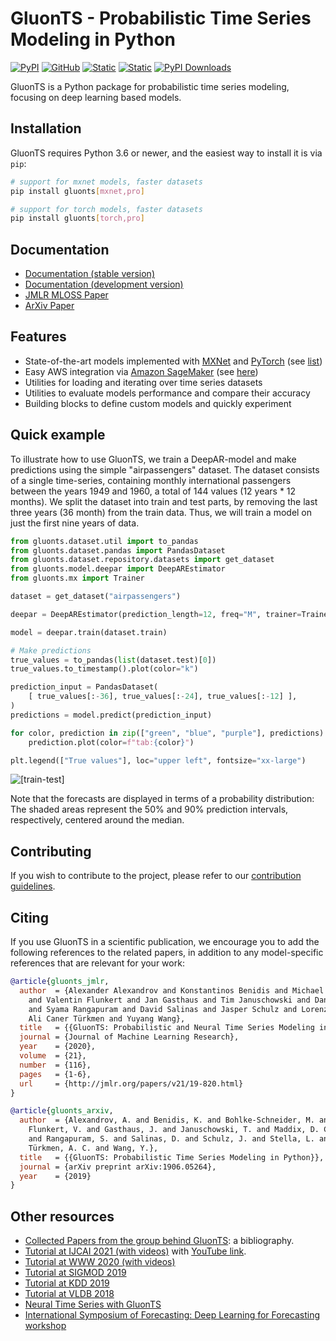 # GluonTS - Probabilistic Time Series Modeling in Python

[stable docs url]: https://ts.gluon.ai/
[development docs url]: https://ts.gluon.ai/dev/index.html

[![PyPI](https://img.shields.io/pypi/v/gluonts.svg?style=flat-square)](https://pypi.org/project/gluonts/)
[![GitHub](https://img.shields.io/github/license/awslabs/gluon-ts.svg?style=flat-square)](./LICENSE)
[![Static](https://img.shields.io/static/v1?label=docs&message=stable&color=blue&style=flat-square)][stable docs url]
[![Static](https://img.shields.io/static/v1?label=docs&message=dev&color=blue&style=flat-square)][development docs url]
[![PyPI Downloads](https://pepy.tech/badge/gluonts)](https://pypi.org/project/gluonts/)

GluonTS is a Python package for probabilistic time series modeling, focusing on deep learning based models.


## Installation

GluonTS requires Python 3.6 or newer, and the easiest way to install it is via `pip`:

```bash
# support for mxnet models, faster datasets
pip install gluonts[mxnet,pro]  

# support for torch models, faster datasets
pip install gluonts[torch,pro]
```


## Documentation

* [Documentation (stable version)][stable docs url]
* [Documentation (development version)][development docs url]
* [JMLR MLOSS Paper](http://www.jmlr.org/papers/v21/19-820.html)
* [ArXiv Paper](https://arxiv.org/abs/1906.05264)

## Features

* State-of-the-art models implemented with [MXNet](https://mxnet.incubator.apache.org/) and [PyTorch](https://pytorch.org/) (see [list](/blob/dev/docs/docs/getting_started/models.md))
* Easy AWS integration via [Amazon SageMaker](https://aws.amazon.com/de/sagemaker/) (see [here](#running-on-amazon-sagemaker))
* Utilities for loading and iterating over time series datasets
* Utilities to evaluate models performance and compare their accuracy
* Building blocks to define custom models and quickly experiment



## Quick example

To illustrate how to use GluonTS, we train a DeepAR-model and make predictions
using the simple "airpassengers" dataset. The dataset consists of a single
time-series, containing monthly international passengers between the years
1949 and 1960, a total of 144 values (12 years * 12 months). We split the
dataset into train and test parts, by removing the last three years (36 month)
from the train data. Thus, we will train a model on just the first nine years
of data.


```py
from gluonts.dataset.util import to_pandas
from gluonts.dataset.pandas import PandasDataset
from gluonts.dataset.repository.datasets import get_dataset
from gluonts.model.deepar import DeepAREstimator
from gluonts.mx import Trainer

dataset = get_dataset("airpassengers")

deepar = DeepAREstimator(prediction_length=12, freq="M", trainer=Trainer(epochs=5))

model = deepar.train(dataset.train)

# Make predictions
true_values = to_pandas(list(dataset.test)[0])
true_values.to_timestamp().plot(color="k")

prediction_input = PandasDataset(
    [ true_values[:-36], true_values[:-24], true_values[:-12] ],
)
predictions = model.predict(prediction_input)

for color, prediction in zip(["green", "blue", "purple"], predictions):
    prediction.plot(color=f"tab:{color}")

plt.legend(["True values"], loc="upper left", fontsize="xx-large")
```

![[train-test]](https://d2kv9n23y3w0pn.cloudfront.net/static/README/forecasts.png)


Note that the forecasts are displayed in terms of a probability distribution:
The shaded areas represent the 50% and 90% prediction intervals, respectively,
centered around the median.

## Contributing

If you wish to contribute to the project, please refer to our
[contribution guidelines](https://github.com/awslabs/gluon-ts/tree/dev/CONTRIBUTING.md).

## Citing

If you use GluonTS in a scientific publication, we encourage you to add the following references to the related papers,
in addition to any model-specific references that are relevant for your work:

```bibtex
@article{gluonts_jmlr,
  author  = {Alexander Alexandrov and Konstantinos Benidis and Michael Bohlke-Schneider
    and Valentin Flunkert and Jan Gasthaus and Tim Januschowski and Danielle C. Maddix
    and Syama Rangapuram and David Salinas and Jasper Schulz and Lorenzo Stella and
    Ali Caner Türkmen and Yuyang Wang},
  title   = {{GluonTS: Probabilistic and Neural Time Series Modeling in Python}},
  journal = {Journal of Machine Learning Research},
  year    = {2020},
  volume  = {21},
  number  = {116},
  pages   = {1-6},
  url     = {http://jmlr.org/papers/v21/19-820.html}
}
```

```bibtex
@article{gluonts_arxiv,
  author  = {Alexandrov, A. and Benidis, K. and Bohlke-Schneider, M. and
    Flunkert, V. and Gasthaus, J. and Januschowski, T. and Maddix, D. C.
    and Rangapuram, S. and Salinas, D. and Schulz, J. and Stella, L. and
    Türkmen, A. C. and Wang, Y.},
  title   = {{GluonTS: Probabilistic Time Series Modeling in Python}},
  journal = {arXiv preprint arXiv:1906.05264},
  year    = {2019}
}
```

## Other resources

* [Collected Papers from the group behind GluonTS](https://github.com/awslabs/gluon-ts/tree/dev/REFERENCES.md): a bibliography.
* [Tutorial at IJCAI 2021 (with videos)](https://lovvge.github.io/Forecasting-Tutorial-IJCAI-2021/) with [YouTube link](https://youtu.be/AB3I9pdT46c). 
* [Tutorial at WWW 2020 (with videos)](https://lovvge.github.io/Forecasting-Tutorial-WWW-2020/)
* [Tutorial at SIGMOD 2019](https://lovvge.github.io/Forecasting-Tutorials/SIGMOD-2019/)
* [Tutorial at KDD 2019](https://lovvge.github.io/Forecasting-Tutorial-KDD-2019/)
* [Tutorial at VLDB 2018](https://lovvge.github.io/Forecasting-Tutorial-VLDB-2018/)
* [Neural Time Series with GluonTS](https://youtu.be/beEJMIt9xJ8)
* [International Symposium of Forecasting: Deep Learning for Forecasting workshop](https://lostella.github.io/ISF-2020-Deep-Learning-Workshop/)
